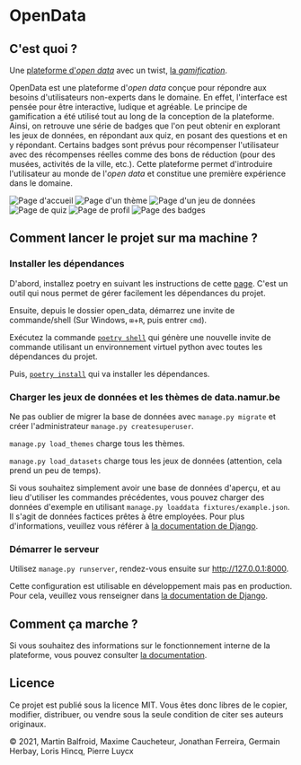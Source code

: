 # OpenData

## C'est quoi ?

Une [plateforme d'_open data_](https://fr.wikipedia.org/wiki/Donn%C3%A9es_ouvertes) avec un twist, [la _gamification_](https://fr.wikipedia.org/wiki/Ludification).

OpenData est une plateforme d'_open data_ conçue pour répondre aux besoins d'utilisateurs non-experts dans le domaine. En effet, l'interface est pensée pour être interactive, ludique et agréable. Le principe de gamification a été utilisé tout au long de la conception de la plateforme. Ainsi, on retrouve une série de badges que l'on peut obtenir en explorant les jeux de données, en répondant aux quiz, en posant des questions et en y répondant. Certains badges sont prévus pour récompenser l'utilisateur avec des récompenses réelles comme des bons de réduction (pour des musées, activités de la ville, etc.). Cette plateforme permet d'introduire l'utilisateur au monde de l'_open data_ et constitue une première expérience dans le domaine.

![Page d'accueil](doc/home_page.png)
![Page d'un thème](doc/theme_page.png)
![Page d'un jeu de données](doc/dataset_page.png)
![Page de quiz](doc/quiz_page.png)
![Page de profil](doc/profile_page.png)
![Page des badges](doc/badge_page.png)

## Comment lancer le projet sur ma machine ?

### Installer les dépendances

D'abord, installez poetry en suivant les instructions de cette [page](https://python-poetry.org/docs/#installation). C'est un outil qui nous permet de gérer facilement les dépendances du projet.

Ensuite, depuis le dossier open_data, démarrez une invite de commande/shell (Sur Windows, `⊞`+`R`, puis entrer `cmd`).

Exécutez la commande [`poetry shell`](https://python-poetry.org/docs/cli/#shell) qui génère une nouvelle invite de commande utilisant un environnement virtuel python avec toutes les dépendances du projet.

Puis, [`poetry install`](https://python-poetry.org/docs/cli/#install) qui va installer les dépendances.

### Charger les jeux de données et les thèmes de data.namur.be

Ne pas oublier de migrer la base de données avec `manage.py migrate` et créer l'administrateur `manage.py createsuperuser`.

`manage.py load_themes` charge tous les thèmes.

`manage.py load_datasets` charge tous les jeux de données (attention, cela prend un peu de temps).

Si vous souhaitez simplement avoir une base de données d'aperçu, et au lieu d'utiliser les commandes précédentes, vous pouvez charger des données d'exemple en utilisant `manage.py loaddata fixtures/example.json`. Il s'agit de données factices prêtes à être employées. Pour plus d'informations, veuillez vous référer à [la documentation de Django](https://docs.djangoproject.com/fr/3.2/howto/initial-data/#providing-data-with-fixtures).

### Démarrer le serveur

Utilisez `manage.py runserver`, rendez-vous ensuite sur http://127.0.0.1:8000.

Cette configuration est utilisable en développement mais pas en production. Pour cela, veuillez vous renseigner dans [la documentation de Django](https://docs.djangoproject.com/fr/3.2/howto/deployment/).

## Comment ça marche ?

Si vous souhaitez des informations sur le fonctionnement interne de la plateforme, vous pouvez consulter [la documentation](open_data).

## Licence

Ce projet est publié sous la licence MIT. Vous êtes donc libres de le copier, modifier, distribuer, ou vendre sous la seule condition de citer ses auteurs originaux.

&copy; 2021, Martin Balfroid, Maxime Caucheteur, Jonathan Ferreira, Germain Herbay, Loris Hincq, Pierre Luycx
